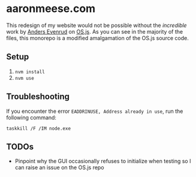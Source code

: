 # aaronmeese.com

This redesign of my website would not be possible without the _incredible_ work by [Anders Evenrud](https://github.com/andersevenrud) on [OS.js](https://github.com/os-js/OS.js). As you can see in the majority of the files, this monorepo is a modified amalgamation of the OS.js source code.

## Setup

1. `nvm install`
2. `nvm use`

## Troubleshooting

If you encounter the error `EADDRINUSE, Address already in use`, run the following command:

`taskkill /F /IM node.exe`

## TODOs

- Pinpoint why the GUI occasionally refuses to initialize when testing so I can raise an issue on the OS.js repo

